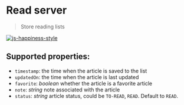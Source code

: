 # Read server

> Store reading lists

[![js-happiness-style](https://img.shields.io/badge/code%20style-happiness-brightgreen.svg)](https://github.com/JedWatson/happiness)

## Supported properties:

- `timestamp`: the time when the article is saved to the list
- `updatedOn`: the time when the article is last updated
- `favorite`: *boolean* whether the article is a favorite article
- `note`: *string* note associated with the article
- `status`: *string* article status, could be `TO-READ`, `READ`. Default to `READ`.
